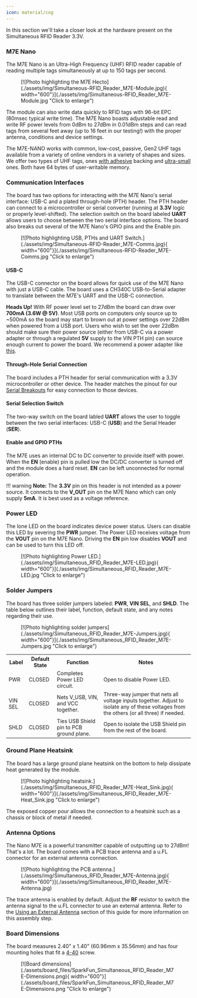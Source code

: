 ```yaml
---
icon: material/cog
---
```


In this section we'll take a closer look at the hardware present on the Simultaneous RFID Reader 3.3V.

### M7E Nano

The M7E Nano is an Ultra-High Frequency (UHF) RFID reader capable of reading multiple tags simultaneously at up to 150 tags per second. 

<figure markdown>
[![Photo highlighting the M7E Hecto](./assets/img/Simultaneous-RFID_Reader_M7E-Module.jpg){ width="600"}](./assets/img/Simultaneous-RFID_Reader_M7E-Module.jpg "Click to enlarge")
</figure>

The module can also write data quickly to RFID tags with 96-bit EPC (80msec typical write time). The M7E Nano boasts adjustable read and write RF power levels from 0dBm to 27dBm in 0.01dBm steps and can read tags from several feet away (up to 16 feet in our testing!) with the proper antenna, conditions and device settings.

The M7E-NANO works with common, low-cost, passive, Gen2 UHF tags available from a variety of online vendors in a variety of shapes and sizes. We offer two types of UHF tags, ones [with adhesive](https://www.sparkfun.com/products/20228) backing and [ultra-small](https://www.sparkfun.com/products/16464) ones. Both have 64 bytes of user-writable memory.

### Communication Interfaces

The board has two options for interacting with the M7E Nano's serial interface: USB-C and a plated through-hole (PTH) header. The PTH header can connect to a microcontroller or serial converter (running at <b>3.3V</b> logic or properly level-shifted). The selection switch on the board labeled <b>UART</b> allows users to choose between the two serial interface options. The board also breaks out several of the M7E Nano's GPIO pins and the Enable pin.

<figure markdown>
[![Photo highlighting USB, PTHs and UART Switch.](./assets/img/Simultaneous-RFID-Reader_M7E-Comms.jpg){ width="600"}](./assets/img/Simultaneous-RFID-Reader_M7E-Comms.jpg "Click to enlarge")
</figure>

#### USB-C

The USB-C connector on the board allows for quick use of the M7E Nano with just a USB-C cable. The board uses a CH340C USB-to-Serial adapter to translate between the M7E's UART and the USB-C connection. 

<div class="alert alert-warning">
    <b>Heads Up!</b> With RF power level set to 27dBm the board can draw over <b>700mA (3.6W @ 5V)</b>. Most USB ports on computers only source up to ~500mA so the board may start to brown out at power settings over 22dBm when powered from a USB port. Users who wish to set the over 22dBm should make sure their power source (either from USB-C via a power adapter or through a regulated <b>5V</b> supply to the VIN PTH pin) can source enough current to power the board. We recommend a power adapter like <a href="https://www.sparkfun.com/products/15448">this</a>.
</div>

#### Through-Hole Serial Connection

The board includes a PTH header for serial communication with a 3.3V microcontroller or other device. The header matches the pinout for our [Serial Breakouts](https://www.sparkfun.com/products/15096) for easy connection to those devices.

#### Serial Selection Switch

The two-way switch on the board labled <b>UART</b> allows the user to toggle between the two serial interfaces: USB-C (<b>USB</b>) and the Serial Header (<b>SER</b>).

#### Enable and GPIO PTHs

The M7E uses an internal DC to DC converter to provide itself with power. When the <b>EN</b> (enable) pin is pulled low the DC/DC converter is turned off and the module does a hard reset. <b>EN</b> can be left unconnected for normal operation. 

!!! warning
    <b>Note:</b> The <b>3.3V</b> pin on this header is not intended as a power source. It connects to the <b>V_OUT</b> pin on the M7E Nano which can only supply <b>5mA</b>. It is best used as a voltage reference.


### Power LED

The lone LED on the board indicates device power status. Users can disable this LED by severing the <b>PWR</b> jumper. The Power LED receives voltage from the <b>VOUT</b> pin on the M7E Nano. Driving the <b>EN</b> pin low disables <b>VOUT</b> and can be used to turn this LED off.

<figure markdown>
[![Photo highlighting Power LED.](./assets/img/Simultaneous_RFID_Reader_M7E-LED.jpg){ width="600"}](./assets/img/Simultaneous_RFID_Reader_M7E-LED.jpg "Click to enlarge")
</figure>

### Solder Jumpers

The board has three solder jumpers labeled: <b>PWR</b>, <b>VIN SEL</b>, and <b>SHLD</b>. The table below outlines their label, function, default state, and any notes regarding their use.

<figure markdown>
[![Photo highlighting solder jumpers](./assets/img/Simultaneous_RFID_Reader_M7E-Jumpers.jpg){ width="600"}](./assets/img/Simultaneous_RFID_Reader_M7E-Jumpers.jpg "Click to enlarge")
</figure>

<table class="table table-striped table-bordered table-hover">
    <tr>
        <th>Label</th>
        <th>Default State</th>
        <th>Function</th>
        <th>Notes</th>
    </tr>
    <tr>
        <td>PWR</td>
        <td>CLOSED</td>
        <td>Completes Power LED circuit.</td>
        <td>Open to disable Power LED.</td>
    </tr>
    <tr>
        <td>VIN SEL</td>
        <td>CLOSED</td>
        <td>Nets V_USB, VIN, and VCC together.</td>
        <td>Three-way jumper that nets all voltage inputs together. Adjust to isolate any of these voltages from the others (or all three) if needed.</td>
    </tr>
    <tr>
        <td>SHLD</td>
        <td>CLOSED</td>
        <td>Ties USB Shield pin to PCB ground plane.</td>
        <td>Open to isolate the USB Shield pin from the rest of the board.</td>
    </tr>
</table>

### Ground Plane Heatsink

The board has a large ground plane heatsink on the bottom to help dissipate heat generated by the module.

<figure markdown>
[![Photo highlighting heatsink.](./assets/img/Simultaneous_RFID_Reader_M7E-Heat_Sink.jpg){ width="600"}](./assets/img/Simultaneous_RFID_Reader_M7E-Heat_Sink.jpg "Click to enlarge")
</figure>

The exposed copper pour allows the connection to a heatsink such as a chassis or block of metal if needed.

### Antenna Options

The Nano M7E is a powerful transmitter capable of outputting up to 27dBm! That's a lot. The board comes with a PCB trace antenna and a u.FL connector for an external antenna connection.

<figure markdown>
[![Photo highlighting the PCB antenna.](./assets/img/Simultaneous_RFID_Reader_M7E-Antenna.jpg){ width="600"}](./assets/img/Simultaneous_RFID_Reader_M7E-Antenna.jpg)
</figure>

The trace antenna is enabled by default. Adjust the <b>RF</b> resistor to switch the antenna signal to the u.FL connector to use an external antenna. Refer to the [Using an External Antenna]() section of this guide for more information on this assembly step.

### Board Dimensions

The board measures 2.40" x 1.40" (60.96mm x 35.56mm) and has four mounting holes that fit a [4-40](https://www.sparkfun.com/products/10453) screw.

<figure markdown>
[![Board dimensions](./assets/board_files/SparkFun_Simultaneous_RFID_Reader_M7E-Dimensions.png){ width="600"}](./assets/board_files/SparkFun_Simultaneous_RFID_Reader_M7E-Dimensions.png "Click to enlarge")
</figure>